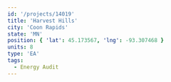 ```yaml
---
id: '/projects/14019'
title: 'Harvest Hills'
city: 'Coon Rapids'
state: 'MN'
position: { 'lat': 45.173567, 'lng': -93.307468 }
units: 8
type: 'EA'
tags:
  - Energy Audit
---
```

